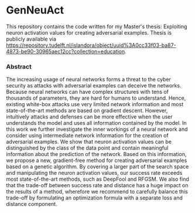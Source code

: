 # GenNeuAct
This repository contains the code written for my Master's thesis: Exploiting neuron activation values for creating adversarial examples. Thesis is publicly available via https://repository.tudelft.nl/islandora/object/uuid%3A0cc33f03-ba87-4873-be90-30965aec12cc?collection=education.

### Abstract
The increasing usage of neural networks forms a threat to the cyber security as attacks with adversarial examples can deceive the networks.
Because neural networks can have complex structures with tens of thousands of parameters, they are hard for humans to understand. Hence, existing white-box attacks use very limited network information and most state-of-the-art methods are based on gradient descent. However, intuitively attacks and defenses can be more effective when the user understands the model and uses all information contained by the model.
In this work we further investigate the inner workings of a neural network and consider using intermediate network information for the creation of adversarial examples. We show that neuron activation values can be distinguished by the class of the data point and contain meaningful information about the prediction of the network. Based on this information, we propose a new, gradient-free method for creating adversarial examples based on a genetic algorithm. 
By covering a larger part of the search space and manipulating the neuron activation values, our success rate 
exceeds most state-of-the-art methods, such as DeepFool and RFGSM. We also find that the trade-off between  success rate and distance has a huge impact on the results of a method, wherefore we recommend to carefully balance this trade-off by formulating an optimization formula with a separate loss and distance component. 
